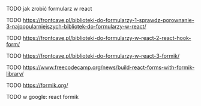 TODO jak zrobić formularz w react

TODO https://frontcave.pl/biblioteki-do-formularzy-1-sprawdz-porownanie-3-najpopularniejszych-bibliotek-do-formularzy-w-react/

TODO https://frontcave.pl/biblioteki-do-formularzy-w-react-2-react-hook-form/

TODO https://frontcave.pl/biblioteki-do-formularzy-w-react-3-formik/

TODO https://www.freecodecamp.org/news/build-react-forms-with-formik-library/

TODO https://formik.org/

TODO w google: react formik
